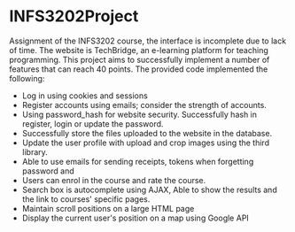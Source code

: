 # INFS3202Project
Assignment of the INFS3202 course, the interface is incomplete due to lack of time. 
The website is TechBridge, an e-learning platform for teaching programming. This project aims to successfully implement a number of features that can reach 40 points.
The provided code implemented the following:
- Log in using cookies and sessions
- Register accounts using emails; consider the strength of accounts.
- Using password_hash for website security. Successfully hash in register, login or update the password.
- Successfully store the files uploaded to the website in the database. 
- Update the user profile with upload and crop images using the third library.
- Able to use emails for sending receipts, tokens when forgetting password and
- Users can enrol in the course and rate the course.
- Search box is autocomplete using AJAX, Able to show the results and the link to courses' specific pages.
- Maintain scroll positions on a large HTML page
- Display the current user's position on a map using Google API
